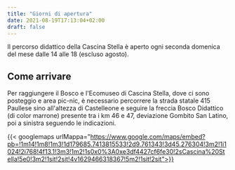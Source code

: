 ```yaml
---
title: "Giorni di apertura"
date: 2021-08-19T17:13:04+02:00
draft: false
---
```


Il percorso didattico della Cascina Stella è aperto ogni seconda domenica del mese dalle 14 alle 18 (escluso agosto).

## Come arrivare
Per raggiungere il Bosco e l'Ecomuseo di Cascina Stella, dove ci sono posteggio e area pic-nic, è necessario percorrere la strada statale 415 Paullese sino all'altezza di Castelleone e seguire la freccia Bosco Didattico (di color marrone) presente tra i km 46 e 47, deviazione Gombito San Latino, poi a sinistra seguendo le indicazioni.

{{< googlemaps urlMappa="https://www.google.com/maps/embed?pb=!1m14!1m8!1m3!1d179685.7413815533!2d9.761343!3d45.276304!3m2!1i1024!2i768!4f13.1!3m3!1m2!1s0x0%3A0xe3df4427cf6fe30!2sCascina%20Stella!5e0!3m2!1sit!2sit!4v1629466318367!5m2!1sit!2sit">}}


